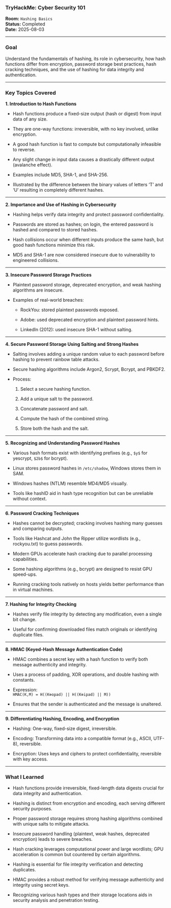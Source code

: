 
### **TryHackMe: Cyber Security 101**

**Room:** `Hashing Basics`  
**Status:** Completed  
**Date:** 2025-08-03

----------

### **Goal**

Understand the fundamentals of hashing, its role in cybersecurity, how hash functions differ from encryption, password storage best practices, hash cracking techniques, and the use of hashing for data integrity and authentication.

---------

### **Key Topics Covered**


**1. Introduction to Hash Functions**

-   Hash functions produce a fixed-size output (hash or digest) from input data of any size.
    
-   They are one-way functions: irreversible, with no key involved, unlike encryption.
    
-   A good hash function is fast to compute but computationally infeasible to reverse.
    
-   Any slight change in input data causes a drastically different output (avalanche effect).
    
-   Examples include MD5, SHA-1, and SHA-256.
    
-   Illustrated by the difference between the binary values of letters ‘T’ and ‘U’ resulting in completely different hashes.
    

----------

**2. Importance and Use of Hashing in Cybersecurity**

-   Hashing helps verify data integrity and protect password confidentiality.
    
-   Passwords are stored as hashes; on login, the entered password is hashed and compared to stored hashes.
    
-   Hash collisions occur when different inputs produce the same hash, but good hash functions minimize this risk.
    
-   MD5 and SHA-1 are now considered insecure due to vulnerability to engineered collisions.
    

----------

**3. Insecure Password Storage Practices**

-   Plaintext password storage, deprecated encryption, and weak hashing algorithms are insecure.
    
-   Examples of real-world breaches:
    
    -   RockYou: stored plaintext passwords exposed.
        
    -   Adobe: used deprecated encryption and plaintext password hints.
        
    -   LinkedIn (2012): used insecure SHA-1 without salting.
        

----------

**4. Secure Password Storage Using Salting and Strong Hashes**

-   Salting involves adding a unique random value to each password before hashing to prevent rainbow table attacks.
    
-   Secure hashing algorithms include Argon2, Scrypt, Bcrypt, and PBKDF2.
    
-   Process:
    
    1.  Select a secure hashing function.
        
    2.  Add a unique salt to the password.
        
    3.  Concatenate password and salt.
        
    4.  Compute the hash of the combined string.
        
    5.  Store both the hash and the salt.
        

----------

**5. Recognizing and Understanding Password Hashes**

-   Various hash formats exist with identifying prefixes (e.g., `$y$` for yescrypt, `$2b$` for bcrypt).
    
-   Linux stores password hashes in `/etc/shadow`, Windows stores them in SAM.
    
-   Windows hashes (NTLM) resemble MD4/MD5 visually.
    
-   Tools like hashID aid in hash type recognition but can be unreliable without context.
    

----------

**6. Password Cracking Techniques**

-   Hashes cannot be decrypted; cracking involves hashing many guesses and comparing outputs.
    
-   Tools like Hashcat and John the Ripper utilize wordlists (e.g., rockyou.txt) to guess passwords.
    
-   Modern GPUs accelerate hash cracking due to parallel processing capabilities.
    
-   Some hashing algorithms (e.g., bcrypt) are designed to resist GPU speed-ups.
    
-   Running cracking tools natively on hosts yields better performance than in virtual machines.
    

----------

**7. Hashing for Integrity Checking**

-   Hashes verify file integrity by detecting any modification, even a single bit change.
    
-   Useful for confirming downloaded files match originals or identifying duplicate files.
    

----------

**8. HMAC (Keyed-Hash Message Authentication Code)**

-   HMAC combines a secret key with a hash function to verify both message authenticity and integrity.
    
-   Uses a process of padding, XOR operations, and double hashing with constants.
    
-   Expression:  
    `HMAC(K,M) = H((K⊕opad) || H((K⊕ipad) || M))`
    
-   Ensures that the sender is authenticated and the message is unaltered.
    

----------

**9. Differentiating Hashing, Encoding, and Encryption**

-   Hashing: One-way, fixed-size digest, irreversible.
    
-   Encoding: Transforming data into a compatible format (e.g., ASCII, UTF-8), reversible.
    
-   Encryption: Uses keys and ciphers to protect confidentiality, reversible with key access.
    

----------

### **What I Learned**

-   Hash functions provide irreversible, fixed-length data digests crucial for data integrity and authentication.
    
-   Hashing is distinct from encryption and encoding, each serving different security purposes.
    
-   Proper password storage requires strong hashing algorithms combined with unique salts to mitigate attacks.
    
-   Insecure password handling (plaintext, weak hashes, deprecated encryption) leads to severe breaches.
    
-   Hash cracking leverages computational power and large wordlists; GPU acceleration is common but countered by certain algorithms.
    
-   Hashing is essential for file integrity verification and detecting duplicates.
    
-   HMAC provides a robust method for verifying message authenticity and integrity using secret keys.
    
-   Recognizing various hash types and their storage locations aids in security analysis and penetration testing.
